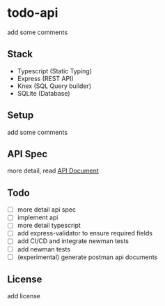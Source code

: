 # todo-api

add some comments

## Stack
* Typescript (Static Typing)
* Express (REST API)
* Knex (SQL Query builder)
* SQLite (Database)

## Setup
add some comments

## API Spec

more detail, read [API Document](api.md)

## Todo
- [ ] more detail api spec
- [ ] implement api
- [ ] more detail typescript
- [ ] add express-validator to ensure required fields
- [ ] add CI/CD and integrate newman tests
- [ ] add newman tests
- [ ] (experimental) generate postman api documents

## License
add license
